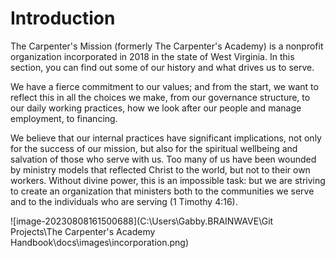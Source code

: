 # Introduction

The Carpenter's Mission (formerly The Carpenter's Academy) is a nonprofit organization incorporated in 2018 in the state of West Virginia. In this section, you can find out some of our history and what drives us to serve.

We have a fierce commitment to our values; and from the start, we want to reflect this in all the choices we make, from our governance structure, to our daily working practices, how we look after our people and manage employment, to financing. 

We believe that our internal practices have significant implications, not only for the success of our mission, but also for the spiritual wellbeing and salvation of those who serve with us. Too many of us have been wounded by ministry models that reflected Christ to the world, but not to their own workers. Without divine power, this is an impossible task: but we are striving to create an organization that ministers both to the communities we serve and to the individuals who are serving (1 Timothy 4:16).



![image-20230808161500688](C:\Users\Gabby.BRAINWAVE\Git Projects\The Carpenter's Academy Handbook\docs\images\incorporation.png)
